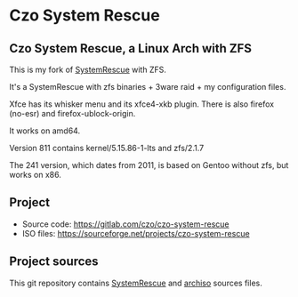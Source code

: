 # Czo System Rescue

## Czo System Rescue, a Linux Arch with ZFS

This is my fork of [SystemRescue](https://www.system-rescue.org/) with ZFS.

It's a SystemRescue with zfs binaries + 3ware raid + my configuration files.

Xfce has its whisker menu and its xfce4-xkb plugin. There is also firefox (no-esr) and firefox-ublock-origin.

It works on amd64.

Version 811 contains kernel/5.15.86-1-lts and zfs/2.1.7

The 241 version, which dates from 2011, is based on Gentoo without zfs, but works on x86.

## Project

* Source code: https://gitlab.com/czo/czo-system-rescue
* ISO files: https://sourceforge.net/projects/czo-system-rescue

## Project sources

This git repository contains [SystemRescue](https://gitlab.com/systemrescue/systemrescue-sources) and [archiso](https://gitlab.archlinux.org/archlinux/archiso/) sources files.


